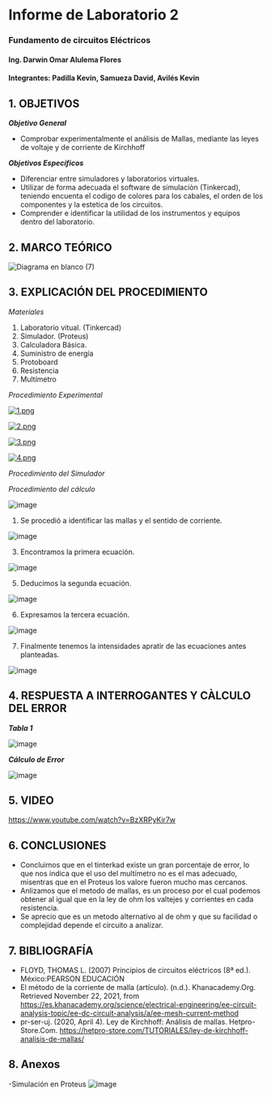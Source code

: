 # Informe de Laboratorio 2
### Fundamento de circuitos Eléctricos 
#### Ing. Darwin Omar Alulema Flores
#### Integrantes: Padilla Kevin, Samueza David, Avilés Kevin
 
 ## 1. OBJETIVOS
***Objetivo General***
- Comprobar experimentalmente  el análisis de Mallas, mediante las leyes de voltaje y de corriente de Kirchhoff

 ***Objetivos Específicos***
 - Diferenciar entre simuladores y laboratorios virtuales.
 - Utilizar de forma adecuada el software de simulaciòn (Tinkercad), teniendo encuenta el codigo de colores para los cabales, el orden de los componentes y la estetica de los circuitos.
 - Comprender e identificar la utilidad de los instrumentos y equipos dentro del laboratorio.
 
 ## 2. MARCO TEÓRICO

![Diagrama en blanco (7)](https://user-images.githubusercontent.com/94129932/143040520-92c80bfb-d2e9-4416-9601-9bd68549943f.png)
 
 
 ## 3. EXPLICACIÓN DEL PROCEDIMIENTO
 *Materiales*
 1. Laboratorio vitual. (Tinkercad)
 2. Simulador. (Proteus)
 3. Calculadora Básica.
 4. Suministro de energía
 5. Protoboard
 6. Resistencia
 7. Multímetro
 
 *Procedimiento Experimental*
 
[![1.png](https://i.postimg.cc/VkCgrv7P/1.png)](https://postimg.cc/pmPz3Wbs)

[![2.png](https://i.postimg.cc/NFn8Lvm0/2.png)](https://postimg.cc/bSQSFM6X)

[![3.png](https://i.postimg.cc/wjXJYmfM/3.png)](https://postimg.cc/QFMVpHrZ)

[![4.png](https://i.postimg.cc/0QQJSH8K/4.png)](https://postimg.cc/gwCJFsLG)


 *Procedimiento del Simulador*
 

*Procedimiento del cálculo*

![image](https://user-images.githubusercontent.com/93794279/142946555-1b269333-c719-4631-9c8a-a5985dfc749e.png)


1. Se procedió a identificar las mallas y el sentido de corriente.

![image](https://user-images.githubusercontent.com/93794279/142946839-c9fcf998-8d37-4808-a8c9-d26bf80c246c.png)

3. Encontramos la primera ecuación.

![image](https://user-images.githubusercontent.com/93794279/142947926-d7f97aa3-535e-4167-9df4-8e1e5885928e.png)

5. Deducimos la segunda ecuación.

![image](https://user-images.githubusercontent.com/93794279/142948011-88ff7898-e9a0-41c0-9a87-6e1208596600.png)

6. Expresamos la tercera ecuación.

![image](https://user-images.githubusercontent.com/93794279/142948076-5e10a2fd-3c10-4ae5-98e6-f4b004c7bcf2.png)

7. Finalmente tenemos la intensidades apratir de las ecuaciones antes planteadas.

![image](https://user-images.githubusercontent.com/93794279/142948694-b087d6d0-c557-4345-8827-d132a94f3683.png)

## 4. RESPUESTA A INTERROGANTES Y CÀLCULO DEL ERROR

***Tabla 1***

![image](https://user-images.githubusercontent.com/93794279/142956752-21c2b91f-976f-405b-b3d9-4d2da70ddc37.png)


***Cálculo de Error***

![image](https://user-images.githubusercontent.com/93794279/142951384-bae4237f-95ea-460b-ad99-23d0d9a52eba.png)

## 5. VIDEO

https://www.youtube.com/watch?v=BzXRPyKir7w

## 6. CONCLUSIONES

- Concluimos que en el tinterkad existe un gran porcentaje de error, lo que nos indica que el uso del multímetro no es el mas adecuado, misentras que en el Proteus los valore fueron mucho mas cercanos.
- Anlizamos que el metodo de mallas, es un proceso por el cual podemos obtener al igual que en la ley de ohm los valtejes y  corrientes en cada resistencia.
- Se aprecio que es un metodo alternativo al de ohm y que su facilidad o complejidad depende el circuito a analizar.


## 7. BIBLIOGRAFÍA

- FLOYD, THOMAS L. (2007) Principios de circuitos eléctricos (8ª ed.). México:PEARSON EDUCACIÓN
- El método de la corriente de malla (artículo). (n.d.). Khanacademy.Org. Retrieved November 22, 2021, from https://es.khanacademy.org/science/electrical-engineering/ee-circuit-analysis-topic/ee-dc-circuit-analysis/a/ee-mesh-current-method
- pr-ser-uj. (2020, April 4). Ley de Kirchhoff: Análisis de mallas. Hetpro-Store.Com. https://hetpro-store.com/TUTORIALES/ley-de-kirchhoff-analisis-de-mallas/


## 8. Anexos

-Simulación en Proteus
![image](https://user-images.githubusercontent.com/94129932/143042655-3fb21601-0f29-4a89-9c5a-ce869b822a80.png)

